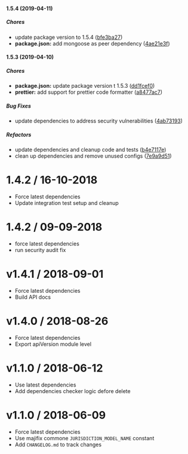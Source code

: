 #### 1.5.4 (2019-04-11)

##### Chores

- update package version to 1.5.4 ([bfe3ba27](https://github.com/CodeTanzania/majifix-jurisdiction/commit/bfe3ba2738686db0a5b921fbaeefd2f703c37155))
- **package.json:** add mongoose as peer dependency ([4ae21e3f](https://github.com/CodeTanzania/majifix-jurisdiction/commit/4ae21e3fa2d53d16df4a7afdcef704ecb10a5039))

#### 1.5.3 (2019-04-10)

##### Chores

- **package.json:** update package version t 1.5.3 ([dd1fcef0](https://github.com/CodeTanzania/majifix-jurisdiction/commit/dd1fcef0a329059356eb1d9e574c9beb07bde3bc))
- **prettier:** add support for prettier code formatter ([a8477ac7](https://github.com/CodeTanzania/majifix-jurisdiction/commit/a8477ac7dd5826b89cb221154f3a01c4237b0e14))

##### Bug Fixes

- update dependencies to address security vulnerabilities ([4ab73193](https://github.com/CodeTanzania/majifix-jurisdiction/commit/4ab731933e3641497fafed34c0c926c1c767d048))

##### Refactors

- update dependencies and cleanup code and tests ([b4e7117e](https://github.com/CodeTanzania/majifix-jurisdiction/commit/b4e7117e9d9d29c40e3c1cbd160eaebc2c3443ad))
- clean up dependencies and remove unused configs ([7e9a9d51](https://github.com/CodeTanzania/majifix-jurisdiction/commit/7e9a9d51b278589eb090f06a540d992ce5881e37))

# 1.4.2 / 16-10-2018

- Force latest dependencies
- Update integration test setup and cleanup

# 1.4.2 / 09-09-2018

- force latest dependencies
- run security audit fix

# v1.4.1 / 2018-09-01

- Force latest dependencies
- Build API docs

# v1.4.0 / 2018-08-26

- Force latest dependencies
- Export apiVersion module level

# v1.1.0 / 2018-06-12

- Use latest dependencies
- Add dependencies checker logic defore delete

# v1.1.0 / 2018-06-09

- Force latest dependencies
- Use majifix commone `JURISDICTION_MODEL_NAME` constant
- Add `CHANGELOG.md` to track changes

